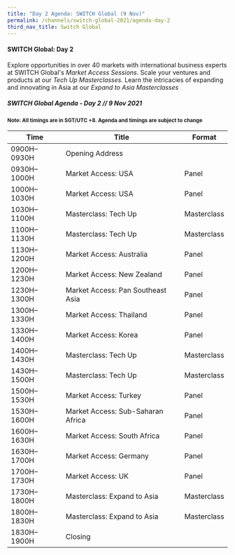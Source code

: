 ```yaml
---
title: "Day 2 Agenda: SWITCH Global (9 Nov)"
permalink: /channels/switch-global-2021/agenda-day-2
third_nav_title: Switch Global
---
```

#### SWITCH Global: Day 2
Explore opportunities in over 40 markets with international business experts at SWITCH Global's *Market Access Sessions*. Scale your ventures and products at our *Tech Up Masterclasses.* Learn the intricacies of expanding and innovating in Asia at our *Expand to Asia Masterclasses*


##### SWITCH Global Agenda - Day 2 // 9 Nov 2021
<sub>**Note: All timings are in SGT/UTC +8. Agenda and timings are subject to change**</sub>

| Time | Title | Format |
| -------- | -------- | -------- |
| 0900H–0930H     | Opening Address   |      |
| 0930H–1000H     | Market Access: USA     | Panel     |
| 1000H–1030H     | Market Access: USA     | Panel     |
| 1030H–1100H     | Masterclass: Tech Up    | Masterclass    |
| 1100H–1130H     | Masterclass: Tech Up     | Masterclass   |
| 1130H–1200H     | Market Access: Australia       | Panel     |
| 1200H–1230H     | Market Access: New Zealand    | Panel     |
| 1230H–1300H     | Market Access: Pan Southeast Asia     | Panel     |
| 1300H–1330H     | Market Access: Thailand    | Panel     |
| 1330H–1400H     | Market Access: Korea   | Panel     |
| 1400H–1430H     | Masterclass: Tech Up   | Masterclass     |
| 1430H–1500H     | Masterclass: Tech Up   | Masterclass     |
| 1500H–1530H     | Market Access: Turkey   | Panel     |
| 1530H–1600H     | Market Access: Sub-Saharan Africa   | Panel     |
| 1600H–1630H     | Market Access: South Africa   | Panel     |
| 1630H–1700H     | Market Access: Germany   | Panel     |
| 1700H–1730H     | Market Access: UK   | Panel     |
| 1730H–1800H     | Masterclass: Expand to Asia   | Masterclass     |
| 1800H–1830H     | Masterclass: Expand to Asia   | Masterclass     |
| 1830H–1900H     | Closing   |      |